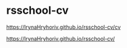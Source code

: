 # rsschool-cv

https://IrynaHryhoriv.github.io/rsschool-cv/cv

https://IrynaHryhoriv.github.io/rsschool-cv/

